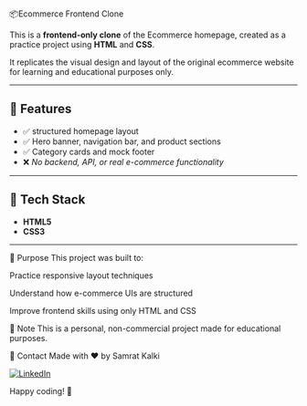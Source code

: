  📦Ecommerce Frontend Clone

This is a **frontend-only clone** of the Ecommerce homepage, created as a practice project using **HTML** and **CSS**.

It replicates the visual design and layout of the original ecommerce website for learning and educational purposes only.

---

## 🚀 Features

- ✅ structured homepage layout    
- ✅ Hero banner, navigation bar, and product sections  
- ✅ Category cards and mock footer  
- ❌ *No backend, API, or real e-commerce functionality*

---

## 📁 Tech Stack

- **HTML5**  
- **CSS3** 

---

🎯 Purpose
This project was built to:

Practice responsive layout techniques

Understand how e-commerce UIs are structured

Improve frontend skills using only HTML and CSS

📌 Note
This is a personal, non-commercial project made for educational purposes.

📩 Contact
Made with ❤️ by Samrat Kalki

[![LinkedIn](https://img.shields.io/badge/LinkedIn-blue?logo=linkedin&style=for-the-badge)](https://www.linkedin.com/in/samrat-kalki-a657b5291/)

Happy coding! 🚀

